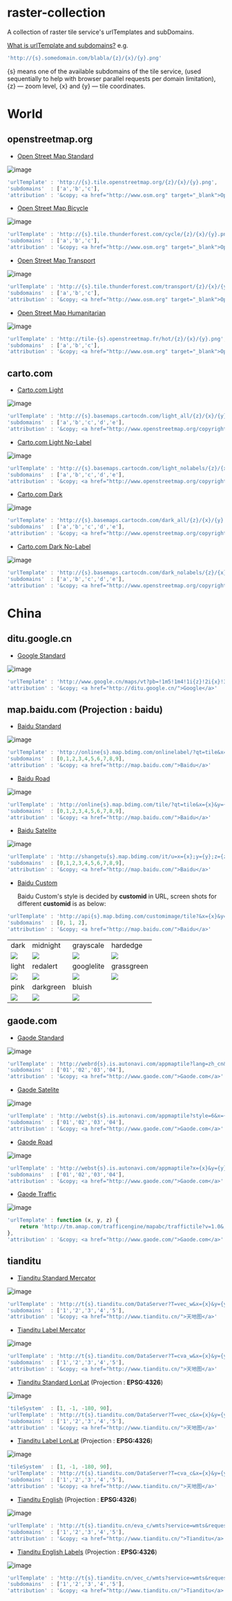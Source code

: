 # raster-collection
A collection of raster tile service's urlTemplates and subDomains.

[What is urlTemplate and subdomains?](http://leafletjs.com/reference.html#url-template) e.g.

```javascript
'http://{s}.somedomain.com/blabla/{z}/{x}/{y}.png'
```
{s} means one of the available subdomains of the tile service, (used sequentially to help with browser parallel requests per domain limitation), {z} — zoom level, {x} and {y} — tile coordinates.

# World

## openstreetmap.org

* [Open Street Map Standard](http://www.openstreetmap.org) 

![image](https://github.com/maptalks/raster-collection/raw/master/screenshots/osm-standard.png)

```javascript
'urlTemplate' : 'http://{s}.tile.openstreetmap.org/{z}/{x}/{y}.png',
'subdomains'  : ['a','b','c'],
'attribution' : '&copy; <a href="http://www.osm.org" target="_blank">OpenStreetMap</a> contributors'
```

* [Open Street Map Bicycle](http://www.openstreetmap.org/#layers=C) 

![image](https://github.com/maptalks/raster-collection/raw/master/screenshots/osm-cycle.png)

```javascript
'urlTemplate' : 'http://{s}.tile.thunderforest.com/cycle/{z}/{x}/{y}.png',
'subdomains'  : ['a','b','c'],
'attribution' : '&copy; <a href="http://www.osm.org" target="_blank">OpenStreetMap</a> contributors'
```

* [Open Street Map Transport](http://www.openstreetmap.org/#layers=T) 

![image](https://github.com/maptalks/raster-collection/raw/master/screenshots/osm-transport.png)
```javascript
'urlTemplate' : 'http://{s}.tile.thunderforest.com/transport/{z}/{x}/{y}.png',
'subdomains'  : ['a','b','c'],
'attribution' : '&copy; <a href="http://www.osm.org" target="_blank">OpenStreetMap</a> contributors'
```

* [Open Street Map Humanitarian](http://www.openstreetmap.org/#layers=H) 

![image](https://github.com/maptalks/raster-collection/raw/master/screenshots/osm-human.png)
```javascript
'urlTemplate' : 'http://tile-{s}.openstreetmap.fr/hot/{z}/{x}/{y}.png',
'subdomains'  : ['a','b','c'],
'attribution' : '&copy; <a href="http://www.osm.org" target="_blank">OpenStreetMap</a> contributors'
```

## carto.com

* [Carto.com Light](http://www.carto.com) 

![image](https://github.com/maptalks/raster-collection/raw/master/screenshots/carto-light.png)
```javascript
'urlTemplate' : 'http://{s}.basemaps.cartocdn.com/light_all/{z}/{x}/{y}.png',
'subdomains'  : ['a','b','c','d','e'],
'attribution' : '&copy; <a href="http://www.openstreetmap.org/copyright">OpenStreetMap</a> contributors, &copy; <a href="https://carto.com/attributions">CARTO</a>'
```

* [Carto.com Light No-Label](http://www.carto.com) 

![image](https://github.com/maptalks/raster-collection/raw/master/screenshots/carto-light-nolabel.png)
```javascript
'urlTemplate' : 'http://{s}.basemaps.cartocdn.com/light_nolabels/{z}/{x}/{y}.png',
'subdomains'  : ['a','b','c','d','e'],
'attribution' : '&copy; <a href="http://www.openstreetmap.org/copyright">OpenStreetMap</a> contributors, &copy; <a href="https://carto.com/attributions">CARTO</a>'
```

* [Carto.com Dark](http://www.carto.com) 

![image](https://github.com/maptalks/raster-collection/raw/master/screenshots/carto-dark.png)
```javascript
'urlTemplate' : 'http://{s}.basemaps.cartocdn.com/dark_all/{z}/{x}/{y}.png',
'subdomains'  : ['a','b','c','d','e'],
'attribution' : '&copy; <a href="http://www.openstreetmap.org/copyright">OpenStreetMap</a> contributors, &copy; <a href="https://carto.com/attributions">CARTO</a>'
```

* [Carto.com Dark No-Label](http://www.carto.com) 

![image](https://github.com/maptalks/raster-collection/raw/master/screenshots/carto-dark-nolabel.png)
```javascript
'urlTemplate' : 'http://{s}.basemaps.cartocdn.com/dark_nolabels/{z}/{x}/{y}.png',
'subdomains'  : ['a','b','c','d','e'],
'attribution' : '&copy; <a href="http://www.openstreetmap.org/copyright">OpenStreetMap</a> contributors, &copy; <a href="https://carto.com/attributions">CARTO</a>'
```

# China

## ditu.google.cn

* [Google Standard](http://ditu.google.cn)

![image](https://github.com/maptalks/raster-collection/raw/master/screenshots/google-cn-standard.png)
```javascript
'urlTemplate' : 'http://www.google.cn/maps/vt?pb=!1m5!1m4!1i{z}!2i{x}!3i{y}!4i256!2m3!1e0!2sm!3i342009817!3m9!2sen-US!3sCN!5e18!12m1!1e47!12m3!1e37!2m1!1ssmartmaps!4e0&token=32965',
'attribution' : '&copy; <a href="http://ditu.google.cn/">Google</a>'
```

## map.baidu.com (Projection : **baidu**)

* [Baidu Standard](http://map.baidu.com)

![image](https://github.com/maptalks/raster-collection/raw/master/screenshots/baidu-standard.png)
```javascript
'urlTemplate' : 'http://online{s}.map.bdimg.com/onlinelabel/?qt=tile&x={x}&y={y}&z={z}&styles=pl&scaler=1&p=1',
'subdomains'  : [0,1,2,3,4,5,6,7,8,9],
'attribution' : '&copy; <a href="http://map.baidu.com/">Baidu</a>'
```

* [Baidu Road](http://map.baidu.com)

![image](https://github.com/maptalks/raster-collection/raw/master/screenshots/baidu-road.png)
```javascript
'urlTemplate' : 'http://online{s}.map.bdimg.com/tile/?qt=tile&x={x}&y={y}&z={z}&styles=sl&v=020',
'subdomains'  : [0,1,2,3,4,5,6,7,8,9],
'attribution' : '&copy; <a href="http://map.baidu.com/">Baidu</a>'
```

* [Baidu Satelite](http://map.baidu.com)

![image](https://github.com/maptalks/raster-collection/raw/master/screenshots/baidu-sat.png)
```javascript
'urlTemplate' : 'http://shangetu{s}.map.bdimg.com/it/u=x={x};y={y};z={z};v=009;type=sate&fm=46',
'subdomains'  : [0,1,2,3,4,5,6,7,8,9],
'attribution' : '&copy; <a href="http://map.baidu.com/">Baidu</a>'
```

* [Baidu Custom](http://map.baidu.com)

  Baidu Custom's style is decided by **customid** in URL, screen shots for different **customid** is as below:

```javascript
'urlTemplate' : 'http://api{s}.map.bdimg.com/customimage/tile?&x={x}&y={y}&z={z}&scale=1&customid={customid}',
'subdomains'  : [0, 1, 2],
'attribution' : '&copy; <a href="http://map.baidu.com/">Baidu</a>'
```

<div>
<table><tbody>
    <tr>
        <td>dark</td>
        <td>midnight</td>
        <td>grayscale</td>
        <td>hardedge</td>
    </tr>
    <tr>
        <td><img src="https://github.com/maptalks/raster-collection/raw/master/screenshots/bd-c-dark.png"></td>
        <td><img src="https://github.com/maptalks/raster-collection/raw/master/screenshots/bd-c-midnight.png"></td>
        <td><img src="https://github.com/maptalks/raster-collection/raw/master/screenshots/bd-c-grayscale.png"></td>
        <td><img src="https://github.com/maptalks/raster-collection/raw/master/screenshots/bd-c-hardedge.png"></td>
    </tr>
    <tr>        
        <td>light</td>
        <td>redalert</td>
        <td>googlelite</td>
        <td>grassgreen</td>
    </tr>
    <tr>
        <td><img src="https://github.com/maptalks/raster-collection/raw/master/screenshots/bd-c-light.png"></td>
        <td><img src="https://github.com/maptalks/raster-collection/raw/master/screenshots/bd-c-redalert.png"></td>
        <td><img src="https://github.com/maptalks/raster-collection/raw/master/screenshots/bd-c-googlelite.png"></td>
        <td><img src="https://github.com/maptalks/raster-collection/raw/master/screenshots/bd-c-grassgreen.png"></td>
    </tr>
    <tr>        
        <td>pink</td>
        <td>darkgreen</td>
        <td>bluish</td>
        <td></td>
    </tr>
    <tr>
        <td><img src="https://github.com/maptalks/raster-collection/raw/master/screenshots/bd-c-pink.png"></td>
        <td><img src="https://github.com/maptalks/raster-collection/raw/master/screenshots/bd-c-darkgreen.png"></td>
        <td><img src="https://github.com/maptalks/raster-collection/raw/master/screenshots/bd-c-bluish.png"></td>
        <td></td>
    </tr>
</tbody></table>
</div>


## gaode.com

* [Gaode Standard](http://www.gaode.com)

![image](https://github.com/maptalks/raster-collection/raw/master/screenshots/gaode-standard.png)
```javascript
'urlTemplate' : 'http://webrd{s}.is.autonavi.com/appmaptile?lang=zh_cn&size=1&scale=1&style=8&x={x}&y={y}&z={z}',
'subdomains'  : ['01','02','03','04'],
'attribution' : '&copy; <a href="http://www.gaode.com/">Gaode.com</a>'
```

* [Gaode Satelite](http://www.gaode.com)

![image](https://github.com/maptalks/raster-collection/raw/master/screenshots/gaode-sat.png)
```javascript
'urlTemplate' : 'http://webst{s}.is.autonavi.com/appmaptile?style=6&x={x}&y={y}&z={z}',            
'subdomains'  : ['01','02','03','04'],
'attribution' : '&copy; <a href="http://www.gaode.com/">Gaode.com</a>'
```

* [Gaode Road](http://www.gaode.com)

![image](https://github.com/maptalks/raster-collection/raw/master/screenshots/gaode-road.png)
```javascript
'urlTemplate' : 'http://webst{s}.is.autonavi.com/appmaptile?x={x}&y={y}&z={z}&lang=zh_cn&size=1&scale=1&style=8',
'subdomains'  : ['01','02','03','04'],
'attribution' : '&copy; <a href="http://www.gaode.com/">Gaode.com</a>'
```

* [Gaode Traffic](http://www.gaode.com)

![image](https://github.com/maptalks/raster-collection/raw/master/screenshots/gaode-traffic.png)
```javascript
'urlTemplate' : function (x, y, z) {
    return 'http://tm.amap.com/trafficengine/mapabc/traffictile?v=1.0&;t=1&z=' + z + '&y=' + y + '&x=' + x + '&t=' + new Date().getTime();
},
'attribution' : '&copy; <a href="http://www.gaode.com/">Gaode.com</a>'
```

## tianditu

* [Tianditu Standard Mercator](http://www.tianditu.cn)

![image](https://github.com/maptalks/raster-collection/raw/master/screenshots/tdt-standard.png)

```javascript
'urlTemplate' : 'http://t{s}.tianditu.com/DataServer?T=vec_w&x={x}&y={y}&l={z}',
'subdomains'  : ['1','2','3','4','5'],
'attribution' : '&copy; <a href="http://www.tianditu.cn/">天地图</a>'
```

* [Tianditu Label Mercator](http://www.tianditu.cn)

![image](https://github.com/maptalks/raster-collection/raw/master/screenshots/tdt-label.png)

```javascript
'urlTemplate' : 'http://t{s}.tianditu.com/DataServer?T=cva_w&x={x}&y={y}&l={z}',
'subdomains'  : ['1','2','3','4','5'],
'attribution' : '&copy; <a href="http://www.tianditu.cn/">天地图</a>'
```

* [Tianditu Standard LonLat](http://www.tianditu.cn) (Projection : **EPSG:4326**)

![image](https://github.com/maptalks/raster-collection/raw/master/screenshots/tdt-4326-standard.png)

```javascript
'tileSystem'  : [1, -1, -180, 90],
'urlTemplate' : 'http://t{s}.tianditu.com/DataServer?T=vec_c&x={x}&y={y}&l={z}',
'subdomains'  : ['1','2','3','4','5'],
'attribution' : '&copy; <a href="http://www.tianditu.cn/">天地图</a>'
```

* [Tianditu Label LonLat](http://www.tianditu.cn) (Projection : **EPSG:4326**)

![image](https://github.com/maptalks/raster-collection/raw/master/screenshots/tdt-4326-label.png)

```javascript
'tileSystem'  : [1, -1, -180, 90],
'urlTemplate' : 'http://t{s}.tianditu.com/DataServer?T=cva_c&x={x}&y={y}&l={z}',
'subdomains'  : ['1','2','3','4','5'],
'attribution' : '&copy; <a href="http://www.tianditu.cn/">天地图</a>'
```

* [Tianditu English](http://en.tianditu.com/map/index.html) (Projection : **EPSG:4326**)

![image](https://github.com/maptalks/raster-collection/raw/master/screenshots/tdt-eng-4326-base.png)

```javascript
'urlTemplate' : 'http://t{s}.tianditu.cn/eva_c/wmts?service=wmts&request=GetTile&version=1.0.0&LAYER=eva&tileMatrixSet=c&TileMatrix={z}&TileRow={y}&TileCol={x}&style=default&format=tiles',
'subdomains'  : ['1','2','3','4','5'],
'attribution' : '&copy; <a href="http://www.tianditu.cn/">Tianditu</a>'
```

* [Tianditu English Labels](http://en.tianditu.com/map/index.html) (Projection : **EPSG:4326**)

![image](https://github.com/maptalks/raster-collection/raw/master/screenshots/tdt-eng-4326-label.png)

```javascript
'urlTemplate' : 'http://t{s}.tianditu.cn/vec_c/wmts?service=wmts&request=GetTile&version=1.0.0&LAYER=vec&tileMatrixSet=c&TileMatrix={z}&TileRow={y}&TileCol={x}&style=default&format=tiles',
'subdomains'  : ['1','2','3','4','5'],
'attribution' : '&copy; <a href="http://www.tianditu.cn/">Tianditu</a>'
```